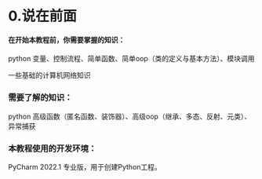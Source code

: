 # 0.说在前面

#### 在开始本教程前，你需要掌握的知识：

python 变量、控制流程、简单函数、简单oop（类的定义与基本方法）、模块调用

一些基础的计算机网络知识

### 需要了解的知识：

python 高级函数（匿名函数、装饰器）、高级oop（继承、多态、反射、元类）、异常捕获

### 本教程使用的开发环境：

PyCharm 2022.1 专业版，用于创建Python工程。





<img src="" alt="">
